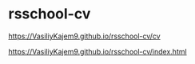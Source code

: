 # rsschool-cv


https://VasiliyKajem9.github.io/rsschool-cv/cv

https://VasiliyKajem9.github.io/rsschool-cv/index.html